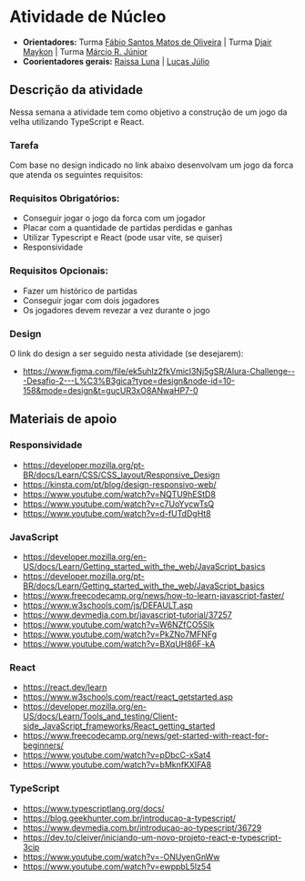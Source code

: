 # Atividade de Núcleo


- **Orientadores:** Turma  [Fábio Santos Matos de Oliveira](https://gitlab.com/Fabio-Matos1303) | Turma  [Djair Maykon](https://gitlab.com/djairmaykon) | Turma  [Márcio R. Júnior](https://gitlab.com/marciojunior2109) 
- **Coorientadores gerais:** [Raissa Luna](https://gitlab.com/raissalunana) | [Lucas Júlio](https://gitlab.com/LucasJulio)


## Descrição da atividade
Nessa semana a atividade tem como objetivo a construção de um jogo da velha utilizando TypeScript e React.

### Tarefa
Com base no design indicado no link abaixo desenvolvam um jogo da forca que atenda os seguintes requisitos:

### Requisitos Obrigatórios:

- Conseguir jogar o jogo da forca com um jogador
- Placar com a quantidade de partidas perdidas e ganhas
- Utilizar Typescript e React (pode usar vite, se quiser)
- Responsividade


### Requisitos Opcionais:

- Fazer um histórico de partidas
- Conseguir jogar com dois jogadores
- Os jogadores devem revezar a vez durante o jogo


### Design
O link do design a ser seguido nesta atividade  (se desejarem):

- <https://www.figma.com/file/ek5uhIz2fkVmicl3Nj5gSR/Alura-Challenge---Desafio-2---L%C3%B3gica?type=design&node-id=10-158&mode=design&t=gucUR3xO8ANwaHP7-0>


## Materiais de apoio

### Responsividade

- <https://developer.mozilla.org/pt-BR/docs/Learn/CSS/CSS_layout/Responsive_Design>
- <https://kinsta.com/pt/blog/design-responsivo-web/>
- <https://www.youtube.com/watch?v=NQTU9hEStD8>
- <https://www.youtube.com/watch?v=c7UoYycwTsQ>
- <https://www.youtube.com/watch?v=d-fUTdDgHt8>


### JavaScript

- <https://developer.mozilla.org/en-US/docs/Learn/Getting_started_with_the_web/JavaScript_basics>
- <https://developer.mozilla.org/pt-BR/docs/Learn/Getting_started_with_the_web/JavaScript_basics>
- <https://www.freecodecamp.org/news/how-to-learn-javascript-faster/>
- <https://www.w3schools.com/js/DEFAULT.asp>
- <https://www.devmedia.com.br/javascript-tutorial/37257>
- <https://www.youtube.com/watch?v=W6NZfCO5SIk>
- <https://www.youtube.com/watch?v=PkZNo7MFNFg>
- <https://www.youtube.com/watch?v=BXqUH86F-kA>


### React

- <https://react.dev/learn>
- <https://www.w3schools.com/react/react_getstarted.asp>
- <https://developer.mozilla.org/en-US/docs/Learn/Tools_and_testing/Client-side_JavaScript_frameworks/React_getting_started>
- <https://www.freecodecamp.org/news/get-started-with-react-for-beginners/>
- <https://www.youtube.com/watch?v=pDbcC-xSat4>
- <https://www.youtube.com/watch?v=bMknfKXIFA8>


### TypeScript

- <https://www.typescriptlang.org/docs/>
- <https://blog.geekhunter.com.br/introducao-a-typescript/>
- <https://www.devmedia.com.br/introducao-ao-typescript/36729>
- <https://dev.to/cleiver/iniciando-um-novo-projeto-react-e-typescript-3cip>
- <https://www.youtube.com/watch?v=-ONUyenGnWw>
- <https://www.youtube.com/watch?v=ewppbL5Iz54>